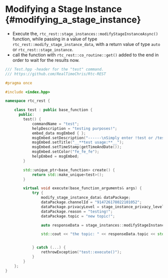 Modifying a Stage Instance {#modifying_a_stage_instance}
============
- Execute the, `rtc_rest::stage_instances::modifyStageInstanceAsync()` function, while passing in a value of type `rtc_rest::modify_stage_instance_data`, with a return value of type `auto` or `rtc_rest::stage_instance`.
- call the function with `rtc_rest::co_routine::get()` added to the end in order to wait for the results now.

```cpp
/// Test.hpp -header for the "test" command.
/// https://github.com/RealTimeChris/Rtc-REST

#pragma once

#include <index.hpp>

namespace rtc_rest {

	class test : public base_function {
	  public:
		test() {
			commandName = "test";
			helpDescription = "testing purposes!";
			embed_data msgEmbed { };
			msgEmbed.setDescription("------\nSimply enter !test or /test!\n------");
			msgEmbed.setTitle("__**test usage:**__");
			msgEmbed.setTimeStamp(getTimeAndDate());
			msgEmbed.setColor("fe_fe_fe");
			helpEmbed = msgEmbed;
		}

		std::unique_ptr<base_function> create() {
			return std::make_unique<test>();
		}

		virtual void execute(base_function_arguments& args) {
			try {
				modify_stage_instance_data& dataPackage;
				dataPackage.channelId = "914726178022101052";
				dataPackage.privacyLevel = stage_instance_privacy_level::GUILD_ONLY;
				dataPackage.reason = "testing!";
				dataPackage.topic = "new topic!";

				auto responseData = stage_instances::modifyStageInstanceAsync(dataPackage).get();

				std::cout << "the topic: " << responseData.topic << std::endl;


			} catch (...) {
				rethrowException("test::execute()");
			}
		}
	};
}
```
